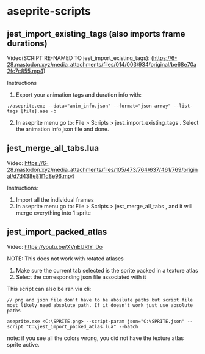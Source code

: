# aseprite-scripts

## jest_import_existing_tags (also imports frame durations)
Video(SCRIPT RE-NAMED TO jest_import_existing_tags): (https://6-28.mastodon.xyz/media_attachments/files/014/003/934/original/be68e70a2fc7c855.mp4)

Instructions
1. Export your animation tags and duration info with:
```
./aseprite.exe --data="anim_info.json" --format="json-array" --list-tags [file].ase -b
```
2. In aseprite menu go to: File > Scripts > jest_import_existing_tags . Select the animation info json file and done.

## jest_merge_all_tabs.lua
Video: https://6-28.mastodon.xyz/media_attachments/files/105/473/764/637/461/769/original/d7d438e81f1d8e96.mp4

Instructions:
1. Import all the individual frames
2. In aseprite menu go to: File > Scripts > jest_merge_all_tabs , and it will merge everything into 1 sprite

## jest_import_packed_atlas
Video: https://youtu.be/XVnEURlY_Do

NOTE: This does not work with rotated atlases

1. Make sure the current tab selected is the sprite packed in a texture atlas
2. Select the corresponding json file associated with it

This script can also be ran via cli:
```
// png and json file don't have to be aboslute paths but script file most likely need absolute path. If it doesn't work just use absolute paths

aseprite.exe <C:\SPRITE.png> --script-param json="C:\SPRITE.json" --script "C:\jest_import_packed_atlas.lua" --batch
```

note: if you see all the colors wrong, you did not have the texture atlas sprite active.
